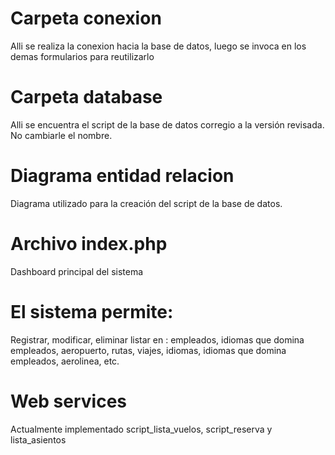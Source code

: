 # Carpeta conexion
Alli se realiza la conexion hacia la base de datos, luego se invoca en los demas formularios para
reutilizarlo

# Carpeta database
Alli se encuentra el script de la base de datos corregio a la versión revisada. No cambiarle el nombre.

# Diagrama entidad relacion 
Diagrama utilizado para la creación del script de la base de datos.

# Archivo index.php
Dashboard principal del sistema 

# El sistema permite:
Registrar, modificar, eliminar listar en : empleados, idiomas que domina empleados, aeropuerto, rutas, viajes, idiomas, idiomas que domina empleados, aerolinea, etc.

# Web services
Actualmente implementado script_lista_vuelos, script_reserva y lista_asientos



